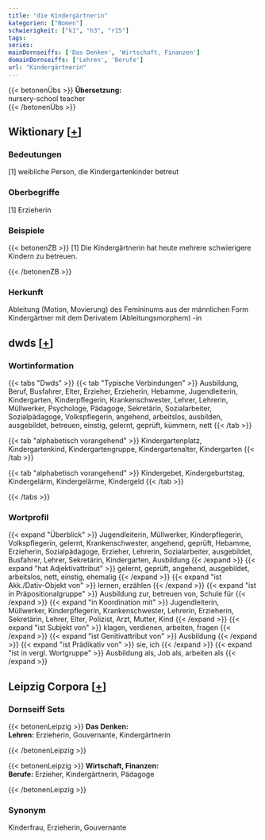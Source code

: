 ```yaml
---
title: "die Kindergärtnerin"
kategorien: ["Nomen"]
schwierigkeit: ["k1", "h3", "r15"]
tags:
series:
mainDornseiffs: ['Das Denken', 'Wirtschaft, Finanzen']
domainDornseiffs: ['Lehren', 'Berufe']
url: "Kindergärtnerin"
---
```


{{< betonenÜbs >}}
**Übersetzung:**  
nursery-school  teacher  
{{< /betonenÜbs >}}

## Wiktionary [[+](https://de.wiktionary.org/wiki/Kindergärtnerin)]

### Bedeutungen
[1] weibliche Person, die Kindergartenkinder betreut  

### Oberbegriffe
[1] Erzieherin  

### Beispiele
{{< betonenZB >}}
[1] Die Kindergärtnerin hat heute mehrere schwierigere Kindern zu betreuen.  

{{< /betonenZB >}}
### Herkunft
Ableitung (Motion, Movierung) des Femininums aus der männlichen Form Kindergärtner mit dem Derivatem (Ableitungsmorphem) -in  



## dwds [[+](https://www.dwds.de/wb/Kindergärtnerin)]

### Wortinformation
{{< tabs "Dwds" >}}
{{< tab "Typische Verbindungen" >}}
Ausbildung, Beruf, Busfahrer, Elter, Erzieher, Erzieherin, Hebamme, Jugendleiterin, Kindergarten, Kinderpflegerin, Krankenschwester, Lehrer, Lehrerin, Müllwerker, Psychologe, Pädagoge, Sekretärin, Sozialarbeiter, Sozialpädagoge, Volkspflegerin, angehend, arbeitslos, ausbilden, ausgebildet, betreuen, einstig, gelernt, geprüft, kümmern, nett
{{< /tab >}}

{{< tab "alphabetisch vorangehend" >}}
Kindergartenplatz, Kindergartenkind, Kindergartengruppe, Kindergartenalter, Kindergarten
{{< /tab >}}

{{< tab "alphabetisch vorangehend" >}}
Kindergebet, Kindergeburtstag, Kindergelärm, Kindergelärme, Kindergeld
{{< /tab >}}

{{< /tabs >}}

### Wortprofil
{{< expand "Überblick" >}} Jugendleiterin, Müllwerker, Kinderpflegerin, Volkspflegerin, gelernt, Krankenschwester, angehend, geprüft, Hebamme, Erzieherin, Sozialpädagoge, Erzieher, Lehrerin, Sozialarbeiter, ausgebildet, Busfahrer, Lehrer, Sekretärin, Kindergarten, Ausbildung {{< /expand >}}
{{< expand "hat Adjektivattribut" >}} gelernt, geprüft, angehend, ausgebildet, arbeitslos, nett, einstig, ehemalig {{< /expand >}}
{{< expand "ist Akk./Dativ-Objekt von" >}} lernen, erzählen {{< /expand >}}
{{< expand "ist in Präpositionalgruppe" >}} Ausbildung zur, betreuen von, Schule für {{< /expand >}}
{{< expand "in Koordination mit" >}} Jugendleiterin, Müllwerker, Kinderpflegerin, Krankenschwester, Lehrerin, Erzieherin, Sekretärin, Lehrer, Elter, Polizist, Arzt, Mutter, Kind {{< /expand >}}
{{< expand "ist Subjekt von" >}} klagen, verdienen, arbeiten, fragen {{< /expand >}}
{{< expand "ist Genitivattribut von" >}} Ausbildung {{< /expand >}}
{{< expand "ist Prädikativ von" >}} sie, ich {{< /expand >}}
{{< expand "ist in vergl. Wortgruppe" >}} Ausbildung als, Job als, arbeiten als {{< /expand >}}

## Leipzig Corpora [[+](https://corpora.uni-leipzig.de/en/res?word=Kindergärtnerin&corpusId=deu_newscrawl-public_2018)]

### Dornseiff Sets
{{< betonenLeipzig >}}
**Das Denken:**  
**Lehren:** Erzieherin, Gouvernante, Kindergärtnerin  

{{< /betonenLeipzig >}}


{{< betonenLeipzig >}}
**Wirtschaft, Finanzen:**  
**Berufe:** Erzieher, Kindergärtnerin, Pädagoge  

{{< /betonenLeipzig >}}

### Synonym
Kinderfrau, Erzieherin, Gouvernante

